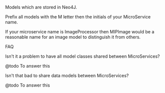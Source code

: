 
Models which are stored in Neo4J.

Prefix all models with the M letter then the initials of your MicroService name.

If your microservice name is ImageProcessor then MIPImage would be a reasonable name for an image model to distinguish it from others.

FAQ

Isn't it a problem to have all model classes shared between MicroServices?

@todo To answer this

Isn't that bad to share data models between MicroServices?

@todo To answer this


